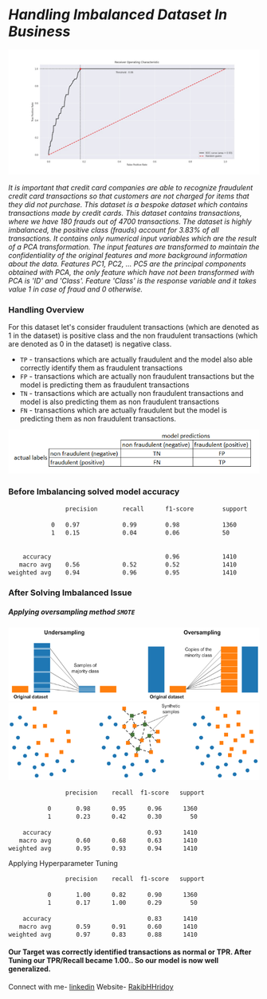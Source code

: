 # *Handling Imbalanced Dataset In Business*
![rocauc](images/roc_auc.jpg)

*It is important that credit card companies are able to recognize fraudulent credit card transactions so that customers are not charged for items that they did not purchase.
This dataset is a bespoke dataset which contains transactions made by credit cards. This dataset contains transactions, where we have 180 frauds out of 4700 transactions. The dataset is highly imbalanced, the positive class (frauds) account for 3.83% of all transactions.
It contains only numerical input variables which are the result of a PCA transformation. The input features are transformed to maintain the confidentiality of the original features and more background information about the data. Features PC1, PC2, … PC5 are the principal 
components obtained with PCA, the only feature which have not been transformed with PCA is 'ID' and 'Class'. Feature 'Class' is the response variable and it takes value 1 in case of fraud and 0 otherwise.*



### Handling Overview
For this dataset let's consider fraudulent transactions (which are denoted as 1 in the dataset) is positive class and the non fraudulent transactions (which are denoted as 0 in the dataset) is negative class.
*    ```TP``` - transactions which are actually fraudulent and the model also able correctly identify them as fraudulent transactions
*    ```FP``` - transactions which are actually non fraudulent transactions but the model is predicting them as fraudulent transactions
*    ```TN``` - transactions which are actually non fraudulent transactions and model is also predicting them as non fraudulent transactions
*    ```FN``` - transactions which are actually fraudulent but the model is predicting them as non fraudulent transactions.

![confusionmatrix](images/confusion_matrix.PNG)


### Before Imbalancing solved model accuracy

```
                precision       recall      f1-score        support

            0   0.97            0.99        0.98            1360
            1   0.15            0.04        0.06            50


    accuracy                                0.96            1410
   macro avg    0.56            0.52        0.52            1410
weighted avg    0.94            0.96        0.95            1410
```



### After Solving Imbalanced Issue
##### Applying oversampling method ```SMOTE```
![oversampling](images/resampling.png)
![smote](images/smote.png)

```
                precision    recall  f1-score   support

           0       0.98      0.95      0.96      1360
           1       0.23      0.42      0.30        50

    accuracy                           0.93      1410
   macro avg       0.60      0.68      0.63      1410
weighted avg       0.95      0.93      0.94      1410
```


Applying Hyperparameter Tuning
```
                precision    recall  f1-score   support

           0       1.00      0.82      0.90      1360
           1       0.17      1.00      0.29        50

    accuracy                           0.83      1410
   macro avg       0.59      0.91      0.60      1410
weighted avg       0.97      0.83      0.88      1410
```

#### Our Target was correctly identified transactions as normal or TPR. After Tuning our TPR/Recall became 1.00.. So our model is now well generalized.


Connect with me- [linkedin](https://linkedin.com/in/rakibhhridoy) 
Website- [RakibHHridoy](https://rakibhhridoy.github.io) 